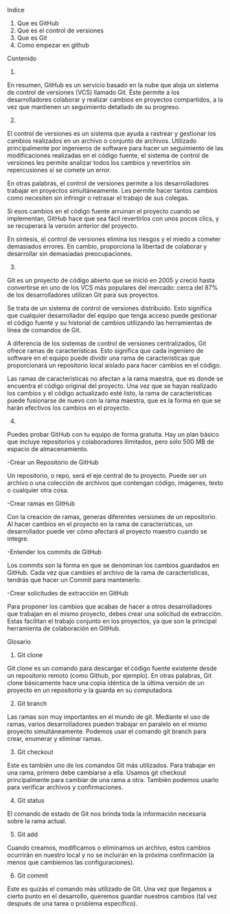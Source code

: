 Indice

1. Que es GitHub
2. Que es el control de versiones
3. Que es Git
4. Como empezar en github

Contenido

1. 
En resumen, GitHub es un servicio basado en la nube que aloja un sistema de control de versiones (VCS) llamado Git. Éste permite a los desarrolladores colaborar y realizar cambios en proyectos compartidos, a la vez que mantienen un seguimiento detallado de su progreso.

2. 
El control de versiones es un sistema que ayuda a rastrear y gestionar los cambios realizados en un archivo o conjunto de archivos. Utilizado principalmente por ingenieros de software para hacer un seguimiento de las modificaciones realizadas en el código fuente, el sistema de control de versiones les permite analizar todos los cambios y revertirlos sin repercusiones si se comete un error.

En otras palabras, el control de versiones permite a los desarrolladores trabajar en proyectos simultáneamente. Les permite hacer tantos cambios como necesiten sin infringir o retrasar el trabajo de sus colegas.

Si esos cambios en el código fuente arruinan el proyecto cuando se implementan, GitHub hace que sea fácil revertirlos con unos pocos clics, y se recuperará la versión anterior del proyecto.

En síntesis, el control de versiones elimina los riesgos y el miedo a cometer demasiados errores. En cambio, proporciona la libertad de colaborar y desarrollar sin demasiadas preocupaciones.

3. 
Git es un proyecto de código abierto que se inició en 2005 y creció hasta convertirse en uno de los VCS más populares del mercado: cerca del 87% de los desarrolladores utilizan Git para sus proyectos.

Se trata de un sistema de control de versiones distribuido. Esto significa que cualquier desarrollador del equipo que tenga acceso puede gestionar el código fuente y su historial de cambios utilizando las herramientas de línea de comandos de Git.

A diferencia de los sistemas de control de versiones centralizados, Git ofrece ramas de características. Esto significa que cada ingeniero de software en el equipo puede dividir una rama de características que proporcionará un repositorio local aislado para hacer cambios en el código.

Las ramas de características no afectan a la rama maestra, que es donde se encuentra el código original del proyecto. Una vez que se hayan realizado los cambios y el código actualizado esté listo, la rama de características puede fusionarse de nuevo con la rama maestra, que es la forma en que se harán efectivos los cambios en el proyecto.

4. 
Puedes probar GitHub con tu equipo de forma gratuita. Hay un plan básico que incluye repositorios y colaboradores ilimitados, pero sólo 500 MB de espacio de almacenamiento.

-Crear un Repositorio de GitHub

Un repositorio, o repo, será el eje central de tu proyecto. Puede ser un archivo o una colección de archivos que contengan código, imágenes, texto o cualquier otra cosa.

-Crear ramas en GitHub

Con la creación de ramas, generas diferentes versiones de un repositorio. Al hacer cambios en el proyecto en la rama de características, un desarrollador puede ver cómo afectará al proyecto maestro cuando se integre.

-Entender los commits de GitHub

Los commits son la forma en que se denominan los cambios guardados en GitHub. Cada vez que cambies el archivo de la rama de características, tendrás que hacer un Commit para mantenerlo.

-Crear solicitudes de extracción en GitHub

Para proponer los cambios que acabas de hacer a otros desarrolladores que trabajan en el mismo proyecto, debes crear una solicitud de extracción. Estas facilitan el trabajo conjunto en los proyectos, ya que son la principal herramienta de colaboración en GitHub.

Glosario

1. Git clone

Git clone es un comando para descargar el código fuente existente desde un repositorio remoto (como Github, por ejemplo). En otras palabras, Git clone básicamente hace una copia idéntica de la última versión de un proyecto en un repositorio y la guarda en su computadora.

2. Git branch

Las ramas son muy importantes en el mundo de git. Mediante el uso de ramas, varios desarrolladores pueden trabajar en paralelo en el mismo proyecto simultáneamente. Podemos usar el comando git branch para crear, enumerar y eliminar ramas. 

3. Git checkout

Este es también uno de los comandos Git más utilizados. Para trabajar en una rama, primero debe cambiarse a ella. Usamos git checkout principalmente para cambiar de una rama a otra. También podemos usarlo para verificar archivos y confirmaciones.

4. Git status

El comando de estado de Git nos brinda toda la información necesaria sobre la rama actual.

5. Git add

Cuando creamos, modificamos o eliminamos un archivo, estos cambios ocurrirán en nuestro local y no se incluirán en la próxima confirmación (a menos que cambiemos las configuraciones).

6. Git commit

Este es quizás el comando más utilizado de Git. Una vez que llegamos a cierto punto en el desarrollo, queremos guardar nuestros cambios (tal vez después de una tarea o problema específico).

